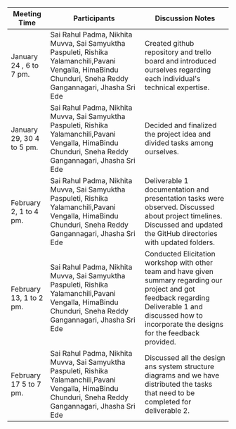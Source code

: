 | Meeting Time            |  Participants                               |    Discussion Notes  |
|  ---------------------- | --------------------------------------------- | ------------------------- |
| January 24 , 6 to 7 pm.  | Sai Rahul Padma, Nikhita Muvva, Sai Samyuktha Paspuleti, Rishika Yalamanchili,Pavani Vengalla, HimaBindu Chunduri, Sneha Reddy Gangannagari, Jhasha Sri Ede  | Created github repository and trello board and introduced ourselves regarding each individual's technical expertise.| 
| January 29, 30  4 to 5 pm.  |Sai Rahul Padma, Nikhita Muvva, Sai Samyuktha Paspuleti, Rishika Yalamanchili,Pavani Vengalla, HimaBindu Chunduri, Sneha Reddy Gangannagari, Jhasha Sri Ede  | Decided and finalized the project idea and divided tasks among ourselves.|
| February 2, 1 to 4 pm.  | Sai Rahul Padma, Nikhita Muvva, Sai Samyuktha Paspuleti, Rishika Yalamanchili,Pavani Vengalla, HimaBindu Chunduri, Sneha Reddy Gangannagari, Jhasha Sri Ede  | Deliverable 1 documentation and presentation tasks were observed. Discussed about project timelines. Discussed and updated the GitHub directories with updated folders.|
February 13, 1 to 2 pm. | Sai Rahul Padma, Nikhita Muvva, Sai Samyuktha Paspuleti, Rishika Yalamanchili,Pavani Vengalla, HimaBindu Chunduri, Sneha Reddy Gangannagari, Jhasha Sri Ede | Conducted Elicitation workshop with other team and have given summary regarding our project  and got feedback regarding Deliverable 1 and discussed how to incorporate the designs for the feedback provided.|
February 17 5 to 7 pm. |  Sai Rahul Padma, Nikhita Muvva, Sai Samyuktha Paspuleti, Rishika Yalamanchili,Pavani Vengalla, HimaBindu Chunduri, Sneha Reddy Gangannagari, Jhasha Sri Ede | Discussed all the design ans system structure diagrams and we have distributed the tasks that need to be completed for deliverable 2.|
